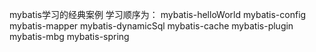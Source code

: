 mybatis学习的经典案例
学习顺序为：
mybatis-helloWorld
mybatis-config
mybatis-mapper
mybatis-dynamicSql
mybatis-cache
mybatis-plugin
mybatis-mbg
mybatis-spring
